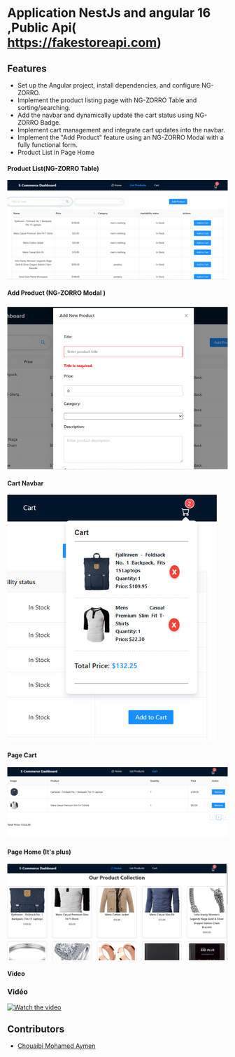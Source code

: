 # Application NestJs and angular 16 ,Public Api( https://fakestoreapi.com)

## Features

- Set up the Angular project, install dependencies, and configure NG-ZORRO.
- Implement the product listing page with NG-ZORRO Table and sorting/searching.
- Add the navbar and dynamically update the cart status using NG-ZORRO Badge.
- Implement cart management and integrate cart updates into the navbar.
- Implement the "Add Product" feature using an NG-ZORRO Modal with a fully functional form.
- Product List in Page Home

#### Product List(**NG-ZORRO Table**)
![# Page product](screenshots/productList.png)

#### Add Product (**NG-ZORRO Modal** )
![addProduct](screenshots/addProduct.png)

#### Cart Navbar
![Navbar_Car](screenshots/Navbar_Cart.png)

#### Page Cart
![Cart](screenshots/Cart.png)

#### Page Home (It's plus)
![Page change Password](screenshots/productList_Home.png)

#### Video
### Vidéo
[![Watch the video](https://via.placeholder.com/800x450.png?text=Regarder+la+vid%C3%A9o)](https://drive.google.com/file/d/1k47OE2iR_n4I0oPgdIwNo5fxNGhaODuW/view?usp=drive_link)



## Contributors

- [Chouaibi Mohamed Aymen](https://github.com/aymen-1996)